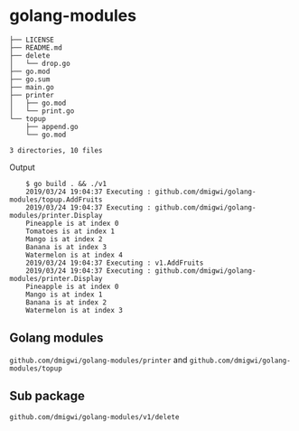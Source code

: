 # golang-modules

```
├── LICENSE
├── README.md
├── delete
│   └── drop.go
├── go.mod
├── go.sum
├── main.go
├── printer
│   ├── go.mod
│   └── print.go
└── topup
    ├── append.go
    └── go.mod

3 directories, 10 files
```

Output

```
    $ go build . && ./v1
    2019/03/24 19:04:37 Executing : github.com/dmigwi/golang-modules/topup.AddFruits
    2019/03/24 19:04:37 Executing : github.com/dmigwi/golang-modules/printer.Display
    Pineapple is at index 0 
    Tomatoes is at index 1 
    Mango is at index 2 
    Banana is at index 3 
    Watermelon is at index 4 
    2019/03/24 19:04:37 Executing : v1.AddFruits
    2019/03/24 19:04:37 Executing : github.com/dmigwi/golang-modules/printer.Display
    Pineapple is at index 0 
    Mango is at index 1 
    Banana is at index 2 
    Watermelon is at index 3 
```

## Golang modules

`github.com/dmigwi/golang-modules/printer` and `github.com/dmigwi/golang-modules/topup`

## Sub package 

`github.com/dmigwi/golang-modules/v1/delete`